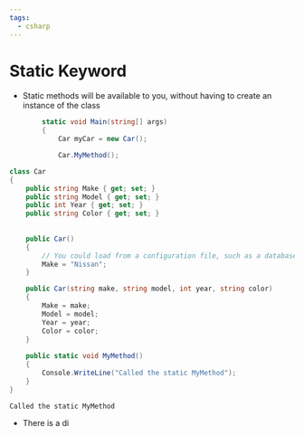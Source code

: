 ```yaml
---
tags:
  - csharp
---
```

# Static Keyword

* Static methods will be available to you, without having to create an instance of the class
```c#
        static void Main(string[] args)
        {
            Car myCar = new Car();

            Car.MyMethod();
```
```c#
class Car
{
    public string Make { get; set; }
    public string Model { get; set; }
    public int Year { get; set; }
    public string Color { get; set; }
    
    
    public Car()
    {
        // You could load from a configuration file, such as a database.
        Make = "Nissan";
    }

    public Car(string make, string model, int year, string color)
    {
        Make = make;
        Model = model;
        Year = year;
        Color = color;
    }
    
    public static void MyMethod()
    {
        Console.WriteLine("Called the static MyMethod");
    }
}
```
```console
Called the static MyMethod
```

* There is a di




